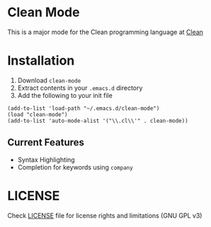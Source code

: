 # Clean Mode

This is a major mode for the Clean programming language at [Clean](https://github.com/geekskool/clean)

# Installation

1. Download `clean-mode`
2. Extract contents in your `.emacs.d` directory
3. Add the following to your init file

``` emacs-lisp
(add-to-list 'load-path "~/.emacs.d/clean-mode")
(load "clean-mode")
(add-to-list 'auto-mode-alist '("\\.cl\\'" . clean-mode))
```

## Current Features

 - Syntax Highlighting
 - Completion for keywords using `company`

# LICENSE

Check [LICENSE](LICENSE) file for license rights and limitations (GNU GPL v3)
